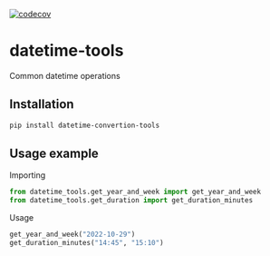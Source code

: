 
[![codecov](https://codecov.io/gh/TheNewThinkTank/datetime-tools/branch/main/graph/badge.svg?token=CKAX4A3JQF)](https://codecov.io/gh/TheNewThinkTank/datetime-tools)

<!-- [![codecov](https://codecov.io/gh/TheNewThinkTank/datetime-tools/graph/badge.svg?token=8BBDs8MwJv)](https://codecov.io/gh/TheNewThinkTank/datetime-tools) -->

# datetime-tools

Common datetime operations

## Installation

```BASH
pip install datetime-convertion-tools
```

## Usage example

Importing

```Python
from datetime_tools.get_year_and_week import get_year_and_week
from datetime_tools.get_duration import get_duration_minutes
```

Usage

```Python
get_year_and_week("2022-10-29")
get_duration_minutes("14:45", "15:10")
```

<!--
## Create a new release

example:

```BASH
git tag 0.0.1
git push origin --tags
```

release a patch:

```BASH
poetry version patch
```

then `git commit`, `git push` and

```BASH
git tag 0.0.2
git push origin --tags
```
-->
